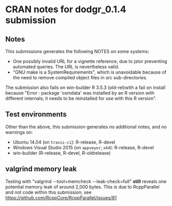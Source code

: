 # CRAN notes for dodgr_0.1.4 submission

## Notes

This submissions generates the following NOTES on some systems:

* One possibly invalid URL for a vignette reference, due to jstor preventing
  automated queries. The URL is nevertheless valid.
* "GNU make is a SystemRequirements", which is unavoidable because of the need
  to remove compiled object files in src sub-directories.

The submission also fails on win-builder R 3.5.3 (old-rel)with a fail on
install because "Error : package 'osmdata' was installed by an R version with
different internals; it needs to be reinstalled for use with this R version".

## Test environments

Other than the above, this submission generates no additional notes, and no
warnings on:
* Ubuntu 14.04 (on `travis-ci`): R-release, R-devel
* Windows Visual Studio 2015 (on `appveyor`; `x64`): R-release, R-devel
* win-builder (R-release, R-devel, R-oldrelease)

## valgrind memory leak

Testing with "valgrind --tool=memcheck --leak-check=full" **still** reveals one
potential memory leak of around 2,000 bytes. This is due to RcppParallel and not
code within this submission; see
https://github.com/RcppCore/RcppParallel/issues/81
